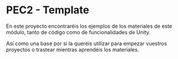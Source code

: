 # PEC2 - Template

En este proyecto encontraréis los ejemplos de los materiales de este módulo, tanto de código como de funcionalidades de Unity. 

Así como una base por si la queréis utilizar para empezar vuestros proyectos o trastear mientras aprendéis los materiales.